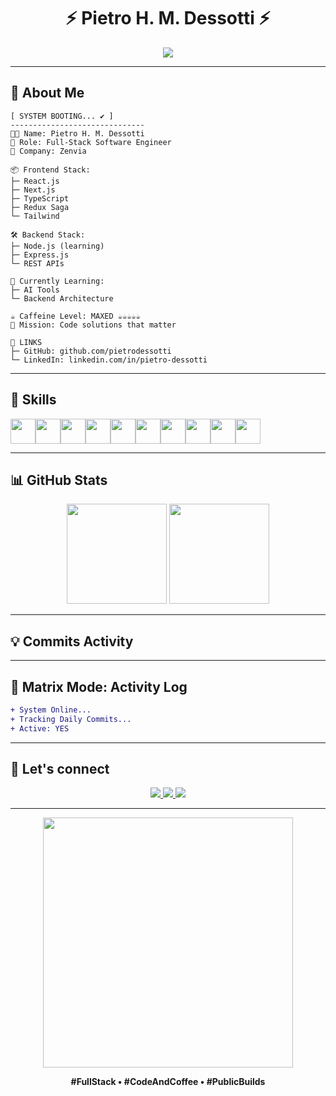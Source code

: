 <h1 align="center">⚡ Pietro H. M. Dessotti ⚡</h1>
<p align="center">
  <img src="https://readme-typing-svg.herokuapp.com?font=Fira+Code&size=21&duration=3000&pause=1000&color=00FFAA&center=true&vCenter=true&width=500&lines=Full-stack+Dev+%7C+React%2C+Node%2C+TypeScript;Code.+Coffee.+Repeat.;Let's+build+something+epic!+%F0%9F%94%A5" />
</p>

---

## 🧠 About Me

```
[ SYSTEM BOOTING... ✔️ ]
------------------------------
👨‍💻 Name: Pietro H. M. Dessotti
🎯 Role: Full-Stack Software Engineer
🏢 Company: Zenvia

📦 Frontend Stack:
├─ React.js
├─ Next.js
├─ TypeScript
├─ Redux Saga
└─ Tailwind

🛠 Backend Stack:
├─ Node.js (learning)
├─ Express.js
└─ REST APIs

🧠 Currently Learning:
├─ AI Tools
└─ Backend Architecture

☕ Caffeine Level: MAXED ☕☕☕☕☕  
🚀 Mission: Code solutions that matter

📡 LINKS
├─ GitHub: github.com/pietrodessotti
└─ LinkedIn: linkedin.com/in/pietro-dessotti
```

---

## 🚀 Skills

<div align="center" style="display: flex; flex-wrap: wrap;">
  <img src="https://cdn.jsdelivr.net/gh/devicons/devicon/icons/html5/html5-original.svg" width="40" height="40" />
  <img src="https://cdn.jsdelivr.net/gh/devicons/devicon/icons/css3/css3-original.svg" width="40" height="40" />
  <img src="https://cdn.jsdelivr.net/gh/devicons/devicon/icons/javascript/javascript-plain.svg" width="40" height="40" />
  <img src="https://cdn.jsdelivr.net/gh/devicons/devicon/icons/typescript/typescript-plain.svg" width="40" height="40" />
  <img src="https://cdn.jsdelivr.net/gh/devicons/devicon/icons/react/react-original.svg" width="40" height="40" />
  <img src="https://cdn.jsdelivr.net/gh/devicons/devicon/icons/nextjs/nextjs-original.svg" width="40" height="40" />
  <img src="https://cdn.jsdelivr.net/gh/devicons/devicon/icons/redux/redux-original.svg" width="40" height="40" />
  <img src="https://cdn.jsdelivr.net/gh/devicons/devicon/icons/vuejs/vuejs-original.svg" width="40" height="40" />
  <img src="https://cdn.jsdelivr.net/gh/devicons/devicon@latest/icons/nodejs/nodejs-original.svg" width="40" height="40" />
  <img src="https://cdn.jsdelivr.net/gh/devicons/devicon@latest/icons/express/express-original-wordmark.svg" width="40" height="40" />
</div>

---

## 📊 GitHub Stats

<div align="center">
  <img height="160em" src="https://github-readme-stats.vercel.app/api?username=pietrodessotti&show_icons=true&theme=radical" />
  <img height="160em" src="https://github-readme-stats.vercel.app/api/top-langs/?username=pietrodessotti&layout=compact&langs_count=8&theme=radical" />
</div>

---

## 💡 Commits Activity

---

## 🧠 Matrix Mode: Activity Log

```diff
+ System Online...
+ Tracking Daily Commits...
+ Active: YES
```

---

## 🔗 Let's connect

<p align="center">
  <a href="mailto:pietrohdessotti@gmail.com">
    <img src="https://img.shields.io/badge/Gmail-EA4335?style=for-the-badge&logo=gmail&logoColor=white" />
  </a>
  <a href="https://www.linkedin.com/in/pietro-dessotti/">
    <img src="https://img.shields.io/badge/LinkedIn-0077B5?style=for-the-badge&logo=linkedin&logoColor=white" />
  </a>
  <a href="https://github.com/pietrodessotti">
    <img src="https://img.shields.io/badge/GitHub-100000?style=for-the-badge&logo=github&logoColor=white" />
  </a>
</p>

---

<p align="center">
  <img src="https://media.giphy.com/media/qgQUggAC3Pfv687qPC/giphy.gif" width="400" />
</p>

<p align="center"><b>#FullStack • #CodeAndCoffee • #PublicBuilds</b></p>
